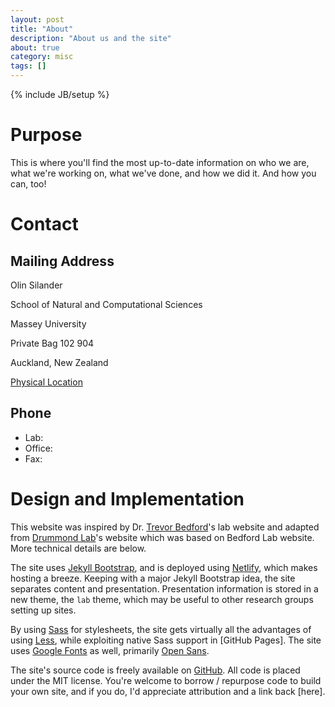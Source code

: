 ```yaml
---
layout: post
title: "About"
description: "About us and the site"
about: true
category: misc
tags: []
---
```

{% include JB/setup %}

<a name="purpose"></a>


# Purpose

This is where you'll find the most up-to-date information on who we are, what we're working on, what we've done, and how we did it. And how you can, too!

<a name="contact"></a>

# Contact

## Mailing Address
Olin Silander

School of Natural and Computational Sciences

Massey University

Private Bag 102 904

Auckland, New Zealand

[Physical Location]

[Physical Location]: https://www.google.co.nz/maps/place/Eastbourne+Rd,+Albany,+Auckland+0632/@-36.7341619,174.6921899,18z/data=!4m5!3m4!1s0x6d0d3bf4286e83ef:0x2b28e609744ba117!8m2!3d-36.7341254!4d174.6929892


## Phone
* Lab:
* Office:
* Fax:

<a name="design"></a>

# Design and Implementation

This website was inspired by Dr. [Trevor Bedford]'s lab website and adapted from [Drummond Lab]'s website which was based on Bedford Lab website. More technical details are below.

The site uses [Jekyll Bootstrap], and is deployed using [Netlify], which makes hosting a breeze. Keeping with a major Jekyll Bootstrap idea, the site separates content and presentation. Presentation information is stored in a new theme, the `lab` theme, which may be useful to other research groups setting up sites.

By using [Sass] for stylesheets, the site gets virtually all the advantages of using [Less], while exploiting native Sass support in [GitHub Pages]. The site uses [Google Fonts] as well, primarily [Open Sans].

The site's source code is freely available on [GitHub]. All code is placed under the MIT license. You're welcome to borrow / repurpose code to build your own site, and if you do, I'd appreciate attribution and a link back [here].

[Trevor Bedford]: http://bedford.io/team/trevor-bedford/
[Drummond Lab]: http://drummondlab.org/about.html#purpose
[Jekyll Bootstrap]: http://jekyllbootstrap.com
[Netlify]: https://www.netlify.com/
[GitHub]: http://github.com/
[Less]: http://lesscss.org/
[Sass]: http://sass-lang.com/
[Google Fonts]: http://www.google.com/fonts
[Open Sans]: https://www.google.com/fonts/specimen/Open+Sans
